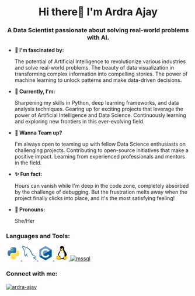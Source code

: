 <h1 align="center"> Hi there👋 I'm Ardra Ajay </h1>

<h3 align="center"> A Data Scientist passionate about solving real-world problems with AI.</h3>   


-  **🌟 I'm fascinated by:**

   The potential of Artificial Intelligence to revolutionize various industries and solve real-world problems. 
   The beauty of data visualization in transforming complex information into compelling stories.
   The power of machine learning to unlock patterns and make data-driven decisions.
  
-  **🌱 Currently, I'm:**

   Sharpening my skills in Python, deep learning frameworks, and data analysis techniques.
   Gearing up for exciting projects that leverage the power of Artificial Intelligence and Data Science.
   Continuously learning and exploring new frontiers in this ever-evolving field.
  
- **🤝 Wanna Team up?** 

   I'm always open to teaming up with fellow Data Science enthusiasts on challenging projects.
   Contributing to open-source initiatives that make a positive impact.
   Learning from experienced professionals and mentors in the field.
  


-  **✨️ Fun fact:**

   Hours can vanish while I'm deep in the code zone, completely absorbed by the challenge of debugging.  But the frustration melts away when the project finally clicks into place, and it's the most satisfying feeling!
   

-  **🫧 Pronouns:** 
   
    She/Her


<h3 align="left">Languages and Tools:</h3>
<p align="left">
  <a href="https://www.python.org" target="_blank" rel="noreferrer"> <img src="https://raw.githubusercontent.com/devicons/devicon/master/icons/python/python-original.svg" alt="python" width="40" height="40"/> </a>
  <a href="https://dev.mysql.com/doc/refman/8.0/en/index.html" target="_blank" rel="noreferrer"> <img src="https://raw.githubusercontent.com/devicons/devicon/master/icons/mysql/mysql-original.svg" alt="mysql" width="40" height="40"/> </a>
  <a href="https://www.cprogramming.com/" target="_blank" rel="noreferrer"> <img src="https://raw.githubusercontent.com/devicons/devicon/master/icons/c/c-original.svg" alt="c" width="40" height="40"/> </a>
  <a href="https://www.linux.org/" target="_blank" rel="noreferrer"> <img src="https://raw.githubusercontent.com/devicons/devicon/master/icons/linux/linux-original.svg" alt="linux" width="40" height="40"/> </a>
  <a href="https://www.microsoft.com/en-us/sql-server" target="_blank" rel="noreferrer"> <img src="https://www.svgrepo.com/show/303229/microsoft-sql-server-logo.svg" alt="mssql" width="40" height="40"/> </a>
</p>

<h3 align="left">Connect with me:</h3>
<p align="left">
<a href="https://linkedin.com/in/ardra-ajay" target="blank"><img align="center" src="https://raw.githubusercontent.com/rahuldkjain/github-profile-readme-generator/master/src/images/icons/Social/linked-in-alt.svg" alt="ardra-ajay" height="30" width="40" /></a>
</p>
<!---
ardra1111/ardra1111 is a ✨ special ✨ repository because its `README.md` (this file) appears on your GitHub profile.
You can click the Preview link to take a look at your changes.
--->















